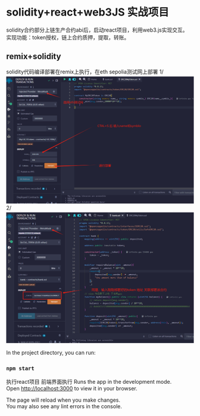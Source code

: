 # solidity+react+web3JS 实战项目

solidity合约部分上链生产合约abi后，启动react项目，利用web3.js实现交互。
实现功能：token授权，链上合约质押，提取，转账。

## remix+solidity
solidity代码编译部署在remix上执行，在eth sepolia测试网上部署
1/![alt text](image.png)
2/![alt text](image-1.png)

In the project directory, you can run:
### `npm start`
执行react项目 前端界面执行
Runs the app in the development mode.\
Open [http://localhost:3000](http://localhost:3000) to view it in your browser.

The page will reload when you make changes.\
You may also see any lint errors in the console.

